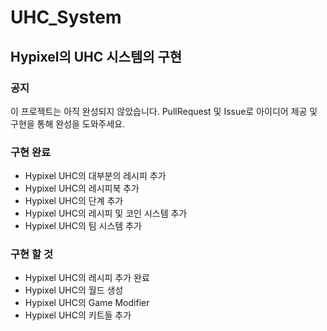 # UHC_System
## Hypixel의 UHC 시스템의 구현

### 공지
이 프로젝트는 아직 완성되지 않았습니다. PullRequest 및 Issue로 아이디어 제공 및 구현을 
통해 완성을 도와주세요.

### 구현 완료

- Hypixel UHC의 대부분의 레시피 추가
- Hypixel UHC의 레시피북 추가
- Hypixel UHC의 단계 추가
- Hypixel UHC의 레시피 및 코인 시스템 추가
- Hypixel UHC의 팀 시스템 추가

### 구현 할 것

- Hypixel UHC의 레시피 추가 완료
- Hypixel UHC의 월드 생성
- Hypixel UHC의 Game Modifier
- Hypixel UHC의 키트들 추가
